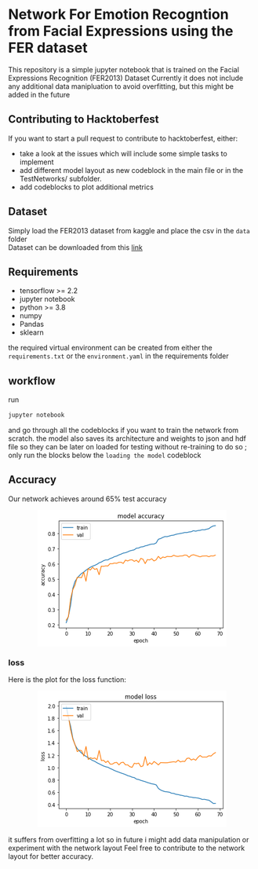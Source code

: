 # Network For Emotion Recogntion from Facial Expressions using the FER dataset

This repository is a simple jupyter notebook that is trained on the Facial Expressions Recognition (FER2013) Dataset
Currently it does not include any additional data manipluation to avoid overfitting, but this might be added in the future

## Contributing to Hacktoberfest
If you want to start a pull request to contribute to hacktoberfest, either:
- take a look at the issues which will include some simple tasks to implement
- add  different model layout as new codeblock in the main file or in the TestNetworks/ subfolder.
- add codeblocks to plot additional metrics
## Dataset
Simply load the FER2013 dataset from kaggle and place the csv in the ```data``` folder <br/>
Dataset can be downloaded from this [link](https://www.kaggle.com/deadskull7/fer2013)

## Requirements
- tensorflow >= 2.2
- jupyter notebook
- python >= 3.8
- numpy
- Pandas
- sklearn

the required virtual environment can be created from either the ```requirements.txt``` or the ```environment.yaml``` in the requirements folder

## workflow

run 
```bash
jupyter notebook
```

and go through all the codeblocks if you want to train the network from scratch.
the model also saves its architecture and weights to json and hdf file so they can be later on loaded for testing without re-training
to do so ; only run the blocks below the ```loading the model``` codeblock


## Accuracy

Our network achieves around 65% test accuracy
<p align="center">
<img align="center" src ="images/accuracy.png">
</p>

### loss

Here is the plot for the loss function:
<p align="center">
<img src ="images/loss.png">
</p>
it suffers from overfitting a lot so in future i might add data manipulation or experiment with the network layout
Feel free to contribute to the network layout for better accuracy.
